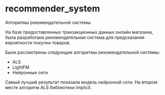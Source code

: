 # recommender_system
Алгоритмы рекомендательной системы

На базе предоставленных транзакционных данных онлайн магазина, была разработана рекомендательная система для предсказания вероятности покупки товаров.

Были рассмотрены следующие алгоритмы рекомендательной системы:
- ALS
- LightFM
- Нейронные сети

Самый лучший результат показала модель нейронной сети.
На втором месте алгоритм ALS библиотеки implicit.
